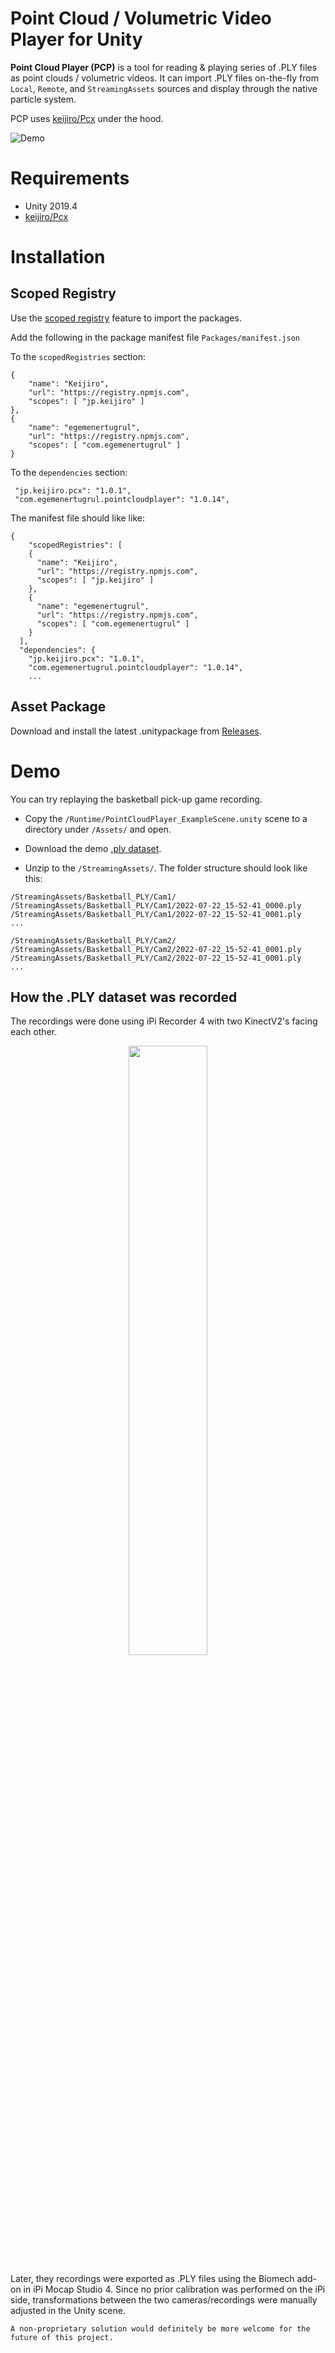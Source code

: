 Point Cloud / Volumetric Video Player for Unity
=============================================

**Point Cloud Player (PCP)** is a tool for reading & playing series of .PLY files as point clouds / volumetric videos. It can import .PLY files on-the-fly from `Local`, `Remote`, and `StreamingAssets` sources and display through the native particle system.

PCP uses [keijiro/Pcx](https://github.com/keijiro/Pcx) under the hood.

![Demo](https://imgur.com/UkSCUDq.gif)

# Requirements
- Unity 2019.4
- [keijiro/Pcx](https://github.com/keijiro/Pcx)

# Installation

## Scoped Registry
Use the [scoped registry](https://docs.unity3d.com/Manual/upm-scoped.html) feature to import the packages.

Add the following in the package manifest file `Packages/manifest.json`

To the `scopedRegistries` section:

```
{
    "name": "Keijiro",
    "url": "https://registry.npmjs.com",
    "scopes": [ "jp.keijiro" ]
},
{
    "name": "egemenertugrul",
    "url": "https://registry.npmjs.com",
    "scopes": [ "com.egemenertugrul" ]
}
```

To the `dependencies` section:
```
 "jp.keijiro.pcx": "1.0.1",
 "com.egemenertugrul.pointcloudplayer": "1.0.14",
```

The manifest file should like like:
```
{
    "scopedRegistries": [
    {
      "name": "Keijiro",
      "url": "https://registry.npmjs.com",
      "scopes": [ "jp.keijiro" ]
    },
    {
      "name": "egemenertugrul",
      "url": "https://registry.npmjs.com",
      "scopes": [ "com.egemenertugrul" ]
    }
  ],
  "dependencies": {
    "jp.keijiro.pcx": "1.0.1",
    "com.egemenertugrul.pointcloudplayer": "1.0.14",
    ...
```

## Asset Package

Download and install the latest .unitypackage from [Releases](https://github.com/egemenertugrul/PointCloudPlayer/releases).

# Demo

You can try replaying the basketball pick-up game recording. 

- Copy the `/Runtime/PointCloudPlayer_ExampleScene.unity` scene to a directory under `/Assets/` and open.

- Download the demo [.ply dataset](https://drive.google.com/file/d/1nYlKXekA25xuq3vdRwbUMiJqUvn1ufbZ/view?usp=sharing).

- Unzip to the `/StreamingAssets/`. The folder structure should look like this:
```
/StreamingAssets/Basketball_PLY/Cam1/
/StreamingAssets/Basketball_PLY/Cam1/2022-07-22_15-52-41_0000.ply
/StreamingAssets/Basketball_PLY/Cam1/2022-07-22_15-52-41_0001.ply
...

/StreamingAssets/Basketball_PLY/Cam2/
/StreamingAssets/Basketball_PLY/Cam2/2022-07-22_15-52-41_0001.ply
/StreamingAssets/Basketball_PLY/Cam2/2022-07-22_15-52-41_0001.ply
...
```

## How the .PLY dataset was recorded
The recordings were done using iPi Recorder 4 with two KinectV2's facing each other.

<center><img src="https://imgur.com/jFSuXMV.jpg" style="width: 50%;"></center>

Later, they recordings were exported as .PLY files using the Biomech add-on in iPi Mocap Studio 4. Since no prior calibration was performed on the iPi side, transformations between the two cameras/recordings were manually adjusted in the Unity scene.

    A non-proprietary solution would definitely be more welcome for the future of this project.

    
